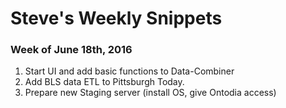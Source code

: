 # Steve's Weekly Snippets

### Week of June 18th, 2016
1. Start UI and add basic functions to Data-Combiner
2. Add BLS data ETL to Pittsburgh Today.
3. Prepare new Staging server (install OS, give Ontodia access)
